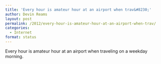 ```yaml
---
title: 'Every hour is amateur hour at an airport when trav&#8230;'
author: Devin Reams
layout: post
permalink: /2012/every-hour-is-amateur-hour-at-an-airport-when-trav/
categories:
  - Internet
format: status
---
```

Every hour is amateur hour at an airport when traveling on a weekday morning.